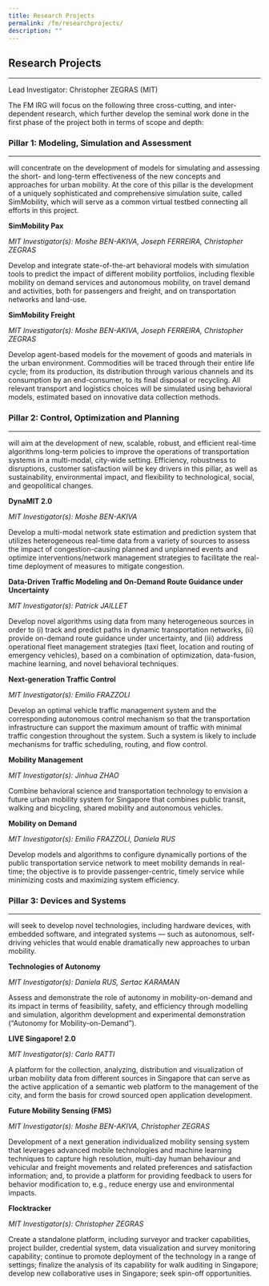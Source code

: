 ```yaml
---
title: Research Projects
permalink: /fm/researchprojects/
description: ""
---
```





## Research Projects
---------------------------------------------
Lead Investigator: Christopher ZEGRAS (MIT)

The FM IRG will focus on the following three cross-cutting, and inter-dependent research, which further develop the seminal work done in the first phase of the project both in terms of scope and depth:

### Pillar 1: Modeling, Simulation and Assessment
---------------------------------------------
will concentrate on the development of models for simulating and assessing the short- and long-term effectiveness of the new concepts and approaches for urban mobility. At the core of this pillar is the development of a uniquely sophisticated and comprehensive simulation suite, called SimMobility, which will serve as a common virtual testbed connecting all efforts in this project.

**SimMobility Pax**

_MIT Investigator(s): Moshe BEN-AKIVA, Joseph FERREIRA, Christopher ZEGRAS_

Develop and integrate state-of-the-art behavioral models with simulation tools to predict the impact of different mobility portfolios, including flexible mobility on demand services and autonomous mobility, on travel demand and activities, both for passengers and freight, and on transportation networks and land-use.

**SimMobility Freight**

_MIT Investigator(s): Moshe BEN-AKIVA, Joseph FERREIRA, Christopher ZEGRAS_

Develop agent-based models for the movement of goods and materials in the urban environment. Commodities will be traced through their entire life cycle; from its production, its distribution through various channels and its consumption by an end-consumer, to its final disposal or recycling. All relevant transport and logistics choices will be simulated using behavioral models, estimated based on innovative data collection methods.

### Pillar 2: Control, Optimization and Planning
--------------------------------------------
will aim at the development of new, scalable, robust, and efficient real-time algorithms long-term policies to improve the operations of transportation systems in a multi-modal, city-wide setting. Efficiency, robustness to disruptions, customer satisfaction will be key drivers in this pillar, as well as sustainability, environmental impact, and flexibility to technological, social, and geopolitical changes.

**DynaMIT 2.0**

_MIT Investigator(s): Moshe BEN-AKIVA_

Develop a multi-modal network state estimation and prediction system that utilizes heterogeneous real-time data from a variety of sources to assess the impact of congestion-causing planned and unplanned events and optimize interventions/network management strategies to facilitate the real-time deployment of measures to mitigate congestion.

**Data-Driven Traffic Modeling and On-Demand Route Guidance under Uncertainty**

_MIT Investigator(s): Patrick JAILLET_

Develop novel algorithms using data from many heterogeneous sources in order to (i) track and predict paths in dynamic transportation networks, (ii) provide on-demand route guidance under uncertainty, and (iii) address operational fleet management strategies (taxi fleet, location and routing of emergency vehicles), based on a combination of optimization, data-fusion, machine learning, and novel behavioral techniques.

**Next-generation Traffic Control**

_MIT Investigator(s): Emilio FRAZZOLI_

Develop an optimal vehicle traffic management system and the corresponding autonomous control mechanism so that the transportation infrastructure can support the maximum amount of traffic with minimal traffic congestion throughout the system. Such a system is likely to include mechanisms for traffic scheduling, routing, and flow control.

**Mobility Management**

_MIT Investigator(s): Jinhua ZHAO_

Combine behavioral science and transportation technology to envision a future urban mobility system for Singapore that combines public transit, walking and bicycling, shared mobility and autonomous vehicles.

**Mobility on Demand**

_MIT Investigator(s): Emilio FRAZZOLI, Daniela RUS_

Develop models and algorithms to configure dynamically portions of the public transportation service network to meet mobility demands in real- time; the objective is to provide passenger-centric, timely service while minimizing costs and maximizing system efficiency.

### Pillar 3: Devices and Systems
-----------------------------

will seek to develop novel technologies, including hardware devices, with embedded software, and integrated systems — such as autonomous, self-driving vehicles that would enable dramatically new approaches to urban mobility.

**Technologies of Autonomy**

_MIT Investigator(s): Daniela RUS, Sertac KARAMAN_

Assess and demonstrate the role of autonomy in mobility-on-demand and its impact in terms of feasibility, safety, and efficiency through modelling and simulation, algorithm development and experimental demonstration (“Autonomy for Mobility-on-Demand”).

**LIVE Singapore! 2.0**

_MIT Investigator(s): Carlo RATTI_

A platform for the collection, analyzing, distribution and visualization of urban mobility data from different sources in Singapore that can serve as the active application of a semantic web platform to the management of the city, and form the basis for crowd sourced open application development.

**Future Mobility Sensing (FMS)**

_MIT Investigator(s): Moshe BEN-AKIVA, Christopher ZEGRAS_

Development of a next generation individualized mobility sensing system that leverages advanced mobile technologies and machine learning techniques to capture high resolution, multi-day human behaviour and vehicular and freight movements and related preferences and satisfaction information; and, to provide a platform for providing feedback to users for behavior modification to, e.g., reduce energy use and environmental impacts.

**Flocktracker**

_MIT Investigator(s): Christopher ZEGRAS_

Create a standalone platform, including surveyor and tracker capabilities, project builder, credential system, data visualization and survey monitoring capability; continue to promote deployment of the technology in a range of settings; finalize the analysis of its capability for walk auditing in Singapore; develop new collaborative uses in Singapore; seek spin-off opportunities.